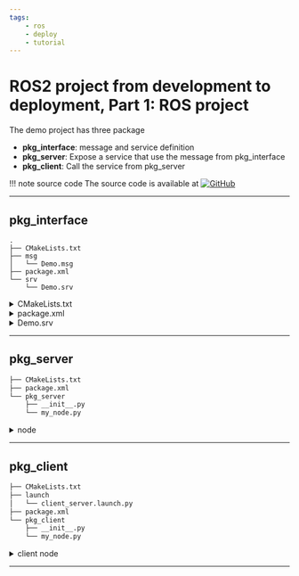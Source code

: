 ```yaml
---
tags:
    - ros
    - deploy
    - tutorial
---
```


# ROS2 project from development to deployment, Part 1: ROS project

The demo project has three package  
- **pkg_interface**: message and service definition  
- **pkg_server**: Expose a service that use the message from pkg_interface  
- **pkg_client**: Call the service from pkg_server  

!!! note source code
    The source code is available at [
    ![GitHub](https://badgen.net/badge/icon/GitHub?icon=github&label)](https://github.com/robobe/deploy_demo_ws)
     
---

## pkg_interface

```
.
├── CMakeLists.txt
├── msg
│   └── Demo.msg
├── package.xml
└── srv
    └── Demo.srv
```

<details>
    <summary>CMakeLists.txt</summary>

```cmake title="CMakeLists.txt" hl_lines="10-29"
{{PLUGIN uri="https://raw.githubusercontent.com/robobe/deploy_demo_ws/refs/heads/master/src/pkg_interface/CMakeLists.txt"}}
```
</details>


<details>
    <summary>package.xml</summary>

```xml title="package.xml" hl_lines="12-14"
{{PLUGIN uri="https://raw.githubusercontent.com/robobe/deploy_demo_ws/refs/heads/master/src/pkg_interface/package.xml"}}
```
</details>

<details>
    <summary>Demo.srv</summary>

```xml title="Demo.srv"
{{PLUGIN uri="https://raw.githubusercontent.com/robobe/deploy_demo_ws/refs/heads/master/src/pkg_interface/srv/Demo.srv"}}
```
</details>

---

## pkg_server

```bash
├── CMakeLists.txt
├── package.xml
└── pkg_server
    ├── __init__.py
    └── my_node.py
```

<details>
    <summary>node</summary>

```python title="my_node.py"
{{PLUGIN uri="https://raw.githubusercontent.com/robobe/deploy_demo_ws/refs/heads/master/src/pkg_server/pkg_server/my_node.py"}}
```
</details>

---

## pkg_client

```bash
├── CMakeLists.txt
├── launch
│   └── client_server.launch.py
├── package.xml
└── pkg_client
    ├── __init__.py
    └── my_node.py
```

<details>
    <summary>client node</summary>

```python title="my_node.py"
{{PLUGIN uri="https://raw.githubusercontent.com/robobe/deploy_demo_ws/refs/heads/master/src/pkg_client/pkg_client/my_node.py"}}
```
</details>


---



